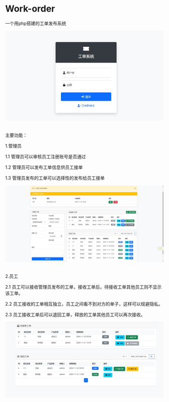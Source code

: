 # Work-order
一个用php搭建的工单发布系统

![](https://raw.githubusercontent.com/vip-weizhen/Work-order/refs/heads/main/1.png)    


主要功能：

1.管理员

1.1 管理员可以审核员工注册账号是否通过

1.2 管理员可以发布工单信息供员工接单

1.3 管理员发布的工单可以选择性的发布给员工接单



![](https://raw.githubusercontent.com/vip-weizhen/Work-order/refs/heads/main/2.png)      


2.员工

2.1 员工可以接收管理员发布的工单，接收工单后，待接收工单其他员工则不显示该工单。

2.2 员工接收的工单相互独立，员工之间看不到对方的单子，这样可以规避隐私。

2.3 员工接收工单后可以退回工单，释放的工单其他员工可以再次接收。


![](https://raw.githubusercontent.com/vip-weizhen/Work-order/refs/heads/main/3.png)      
